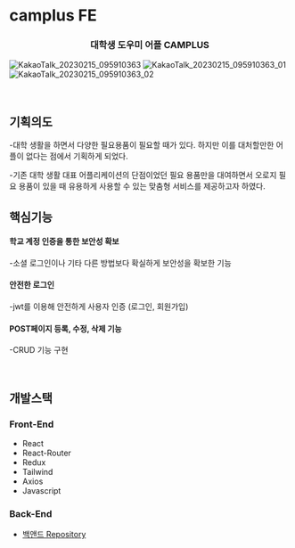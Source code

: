 # **camplus FE**

### <div align="center">대학생 도우미 어플 CAMPLUS</div>

![KakaoTalk_20230215_095910363](https://user-images.githubusercontent.com/90459652/218897878-c571300f-5927-4f38-8c10-715c24fde96b.jpg)
![KakaoTalk_20230215_095910363_01](https://user-images.githubusercontent.com/90459652/218897889-d3ee69af-4f1b-4548-95bc-edf039a9cbf7.jpg)
![KakaoTalk_20230215_095910363_02](https://user-images.githubusercontent.com/90459652/218897892-e30787a3-9765-4da2-a290-927658c18117.jpg)

<br />

## 기획의도

-대학 생활을 하면서 다양한 필요용품이 필요할 때가 있다. 하지만 이를 대처할만한 어플이 없다는 점에서 기획하게 되었다.

-기존 대학 생활 대표 어플리케이션의 단점이었던 필요 용품만을 대여하면서 오로지 필요 용품이 있을 때 유용하게 사용할 수 있는 맞춤형 서비스를 제공하고자 하였다.
<br />

## 핵심기능

#### 학교 계정 인증을 통한 보안성 확보
  -소셜 로그인이나 기타 다른 방법보다 확실하게 보안성을 확보한 기능
  
#### 안전한 로그인
  -jwt를 이용해 안전하게 사용자 인증 (로그인, 회원가입)
  
#### POST페이지 등록, 수정, 삭제 기능
  -CRUD 기능 구현
  
  <br />
  
  ## 개발스택
  
  ### Front-End

- React
- React-Router
- Redux
- Tailwind
- Axios
- Javascript

### Back-End

- [백앤드 Repository](https://github.com/devRent-Camplus/NewCamplus-Back)

<br />


<br />
